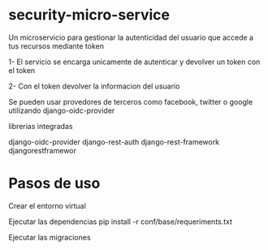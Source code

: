 # security-micro-service

Un microservicio para gestionar la autenticidad del usuario que accede a tus recursos mediante token

1- El servicio se encarga unicamente de autenticar y devolver un token con el token 

2- Con el token devolver la informacion del usuario

Se pueden usar provedores de terceros como facebook, twitter o google utilizando django-oidc-provider

librerias integradas

django-oidc-provider
django-rest-auth 
django-rest-framework 
djangorestframewor 

# Pasos de uso

Crear el entorno virtual

Ejecutar las dependencias pip install -r conf/base/requeriments.txt

Ejecutar las migraciones
